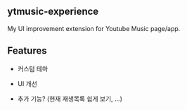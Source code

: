 ## ytmusic-experience

My UI improvement extension for Youtube Music page/app.

## Features

- 커스텀 테마

- UI 개선

- 추가 기능? (현재 재생목록 쉽게 보기, ...)